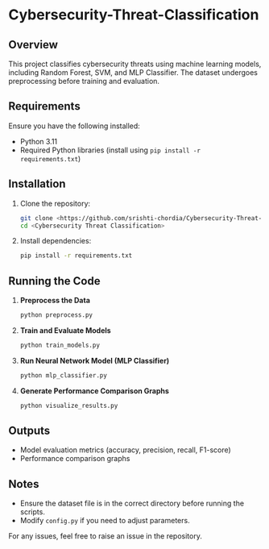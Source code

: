 # Cybersecurity-Threat-Classification

## Overview
This project classifies cybersecurity threats using machine learning models, including Random Forest, SVM, and MLP Classifier. The dataset undergoes preprocessing before training and evaluation.

## Requirements
Ensure you have the following installed:
- Python 3.11
- Required Python libraries (install using `pip install -r requirements.txt`)

## Installation
1. Clone the repository:
   ```bash
   git clone <https://github.com/srishti-chordia/Cybersecurity-Threat-Classification>
   cd <Cybersecurity Threat Classification>
   ```
2. Install dependencies:
   ```bash
   pip install -r requirements.txt
   ```

## Running the Code
1. **Preprocess the Data**
   ```bash
   python preprocess.py
   ```
2. **Train and Evaluate Models**
   ```bash
   python train_models.py
   ```
3. **Run Neural Network Model (MLP Classifier)**
   ```bash
   python mlp_classifier.py
   ```
4. **Generate Performance Comparison Graphs**
   ```bash
   python visualize_results.py
   ```

## Outputs
- Model evaluation metrics (accuracy, precision, recall, F1-score)
- Performance comparison graphs

## Notes
- Ensure the dataset file is in the correct directory before running the scripts.
- Modify `config.py` if you need to adjust parameters.

For any issues, feel free to raise an issue in the repository.

